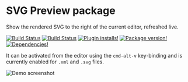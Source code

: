 # SVG Preview package

Show the rendered SVG to the right of the current editor, refreshed live.

[![Build Status](https://img.shields.io/travis/josa42/atom-svg-preview/master.svg?style=flat-square)](https://travis-ci.org/josa42/atom-svg-preview)
[![Build Status](https://img.shields.io/appveyor/ci/josa42/atom-svg-preview/master.svg?style=flat-square)](https://ci.appveyor.com/project/josa42/atom-svg-preview)
[![Plugin installs!](https://img.shields.io/apm/dm/svg-preview.svg?style=flat-square)](https://atom.io/packages/svg-preview)
[![Package version!](https://img.shields.io/apm/v/svg-preview.svg?style=flat-square)](https://atom.io/packages/svg-preview)
[![Dependencies!](https://img.shields.io/david/josa42/atom-svg-preview.svg?style=flat-square)](https://david-dm.org/josa42/atom-svg-preview)

It can be activated from the editor using the `cmd-alt-v` key-binding and is
currently enabled for `.xml` and `.svg` files.

![Demo screenshot](https://cloud.githubusercontent.com/assets/75445/6218729/9d365ac8-b621-11e4-94d2-5378dbb0fa70.png)
